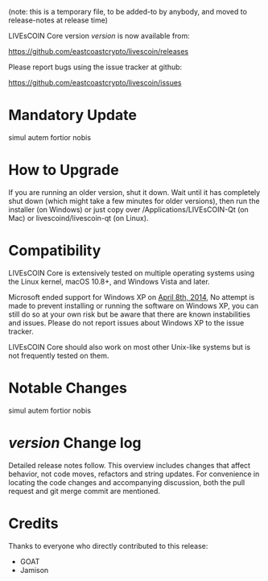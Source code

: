(note: this is a temporary file, to be added-to by anybody, and moved to release-notes at release time)

LIVEsCOIN Core version *version* is now available from:

  <https://github.com/eastcoastcrypto/livescoin/releases>

Please report bugs using the issue tracker at github:

  <https://github.com/eastcoastcrypto/livescoin/issues>

Mandatory Update
==============

simul autem fortior nobis

How to Upgrade
==============

If you are running an older version, shut it down. Wait until it has completely shut down (which might take a few minutes for older versions), then run the installer (on Windows) or just copy over /Applications/LIVEsCOIN-Qt (on Mac) or livescoind/livescoin-qt (on Linux).

Compatibility
==============

LIVEsCOIN Core is extensively tested on multiple operating systems using
the Linux kernel, macOS 10.8+, and Windows Vista and later.

Microsoft ended support for Windows XP on [April 8th, 2014](https://www.microsoft.com/en-us/WindowsForBusiness/end-of-xp-support),
No attempt is made to prevent installing or running the software on Windows XP, you
can still do so at your own risk but be aware that there are known instabilities and issues.
Please do not report issues about Windows XP to the issue tracker.

LIVEsCOIN Core should also work on most other Unix-like systems but is not
frequently tested on them.

Notable Changes
===============

simul autem fortior nobis

*version* Change log
=================

Detailed release notes follow. This overview includes changes that affect
behavior, not code moves, refactors and string updates. For convenience in locating
the code changes and accompanying discussion, both the pull request and
git merge commit are mentioned.


Credits
=======

Thanks to everyone who directly contributed to this release:
- GOAT
- Jamison
